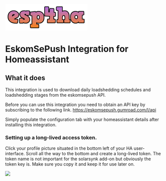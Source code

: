 ![](https://github.com/martinville/esp4ha/blob/main/logo.png)

# EskomSePush Integration for Homeassistant

## What it does
This integration is used to download daily loadshedding schedules and loadshedding stages from the eskomsepush API.

Before you can use this integration you need to obtain an API key by subscribing to the following link.
https://eskomsepush.gumroad.com/l/api

Simply populate the configuration tab with your homeassistant details after installing this integration.


### Setting up a long-lived access token.
Click your profile picture situated in the bottom left of your HA user-interface. Scroll all the way to the bottom and create a long-lived token. The token name is not important for the solarsynk add-on but obviously the token key is. Make sure you copy it and keep it for use later on.

![](https://github.com/martinville/solarsynkv2/blob/main/longlivetoken.png)



